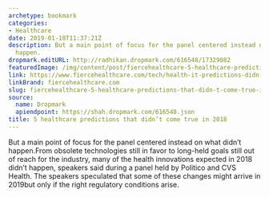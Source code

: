 ```yaml
---
archetype: bookmark
categories:
- Healthcare
date: 2019-01-18T11:37:21Z
description: But a main point of focus for the panel centered instead on what didn’t
  happen.
dropmark.editURL: http://radhikan.dropmark.com/616548/17329082
featuredImage: /img/content/post/fiercehealthcare-5-healthcare-predictions-that-didn-t-come-true-in-2018.JPG
link: https://www.fiercehealthcare.com/tech/health-it-predictions-didn-t-happen-2018
linkBrand: fiercehealthcare.com
slug: fiercehealthcare-5-healthcare-predictions-that-didn-t-come-true-in-2018
source:
  name: Dropmark
  apiendpoint: https://shah.dropmark.com/616548.json
title: 5 healthcare predictions that didn’t come true in 2018
---
```

But a main point of focus for the panel centered instead on what didn’t happen.From obsolete technologies still in favor to long-held goals still out of reach for the industry, many of the health innovations expected in 2018 didn’t happen, speakers said during a panel held by Politico and CVS Health. The speakers speculated that some of these changes might arrive in 2019but only if the right regulatory conditions arise.

